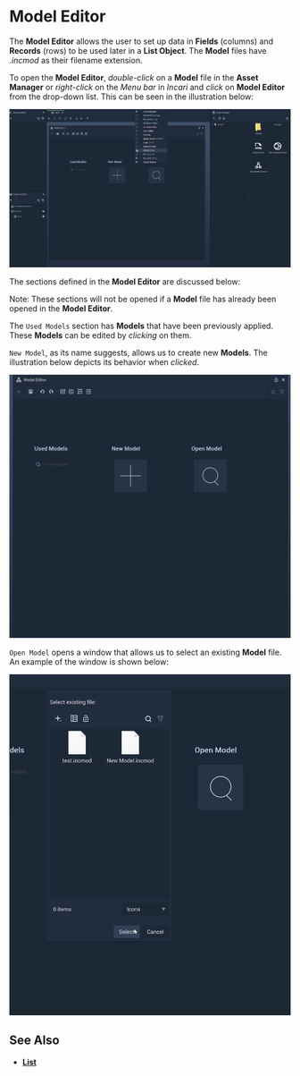 # Model Editor

The **Model Editor** allows the user to set up data in **Fields** (columns) and **Records** (rows) to be used later in a **List Object**. The **Model** files have _.incmod_ as their filename extension.

To open the **Model Editor**, _double-click_ on a **Model** file in the **Asset Manager** or _right-click_ on the _Menu bar_ in *Incari* and _click_ on **Model Editor** from the drop-down list. This can be seen in the illustration below:

![](../.gitbook/assets/modeleditorexample2.png)

The sections defined in the **Model Editor** are discussed below:

Note: These sections will not be opened if a **Model** file has already been opened in the **Model Editor**.

The `Used Models` section has **Models** that have been previously applied. These **Models** can be edited by _clicking_ on them.

`New Model`, as its name suggests, allows us to create new **Models**. The illustration below depicts its behavior when _clicked_.

![](../.gitbook/assets/newmodelexample.gif)

`Open Model` opens a window that allows us to select an existing **Model** file. An example of the window is shown below:

![](../.gitbook/assets/openmodelexample.png)


## See Also

* [**List**](../toolbox/events/list/README.md)